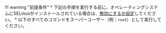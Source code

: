 !!! warning "前提条件"
    * 下記の手順を実行する前に、オペレーティングシステムにSELinuxがインストールされている場合は、[無効にするか設定](../admin-en/configure-selinux.md)してください。
    * 以下のすべてのコマンドをスーパーユーザー（例：`root`）として実行してください。